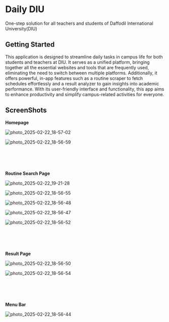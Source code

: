 # Daily DIU

One-step solution for all teachers and students of Daffodil International University(DIU)

## Getting Started

This application is designed to streamline daily tasks in campus life for both students and teachers at DIU. It serves as a unified platform, bringing together all the essential websites and tools that are frequently used, eliminating the need to switch between multiple platforms. Additionally, it offers powerful, in-app features such as a routine scraper to fetch schedules effortlessly and a result analyzer to gain insights into academic performance. With its user-friendly interface and functionality, this app aims to enhance productivity and simplify campus-related activities for everyone.


## ScreenShots

<b>Homepage</b></br>

![photo_2025-02-22_18-57-02](https://github.com/user-attachments/assets/9e1e75de-7790-4d8d-8df7-fb01c0dd8499)


![photo_2025-02-22_18-56-59](https://github.com/user-attachments/assets/b23d94c8-6f9d-4fec-a40e-d194c21c74ff)

</br></br></br></br>
<b>Routine Search Page</b></br>

![photo_2025-02-22_19-21-28](https://github.com/user-attachments/assets/62c2c0e2-fb99-4782-98ce-533eb84b325e)


![photo_2025-02-22_18-56-55](https://github.com/user-attachments/assets/2040db14-6463-4ac9-8348-18dd445887a2)


![photo_2025-02-22_18-56-48](https://github.com/user-attachments/assets/62e25f39-95c5-4638-b936-274a23d6fb69)


![photo_2025-02-22_18-56-47](https://github.com/user-attachments/assets/3e701b7d-2741-470b-a5d0-602217f36791)


![photo_2025-02-22_18-56-52](https://github.com/user-attachments/assets/b12c35ea-7ca1-4aa9-a06d-8ad1de39021b)

</br></br></br></br>
<b>Result Page</b></br>

![photo_2025-02-22_18-56-50](https://github.com/user-attachments/assets/45585754-49e4-448c-8007-42b288d8f21f)


![photo_2025-02-22_18-56-54](https://github.com/user-attachments/assets/4beea959-831f-493d-a614-870ff69cd0db)

</br></br></br></br>
<b>Menu Bar</b></br>

![photo_2025-02-22_18-56-44](https://github.com/user-attachments/assets/e2a77e63-86d5-407b-9d7e-a2a24e2b96a6)
